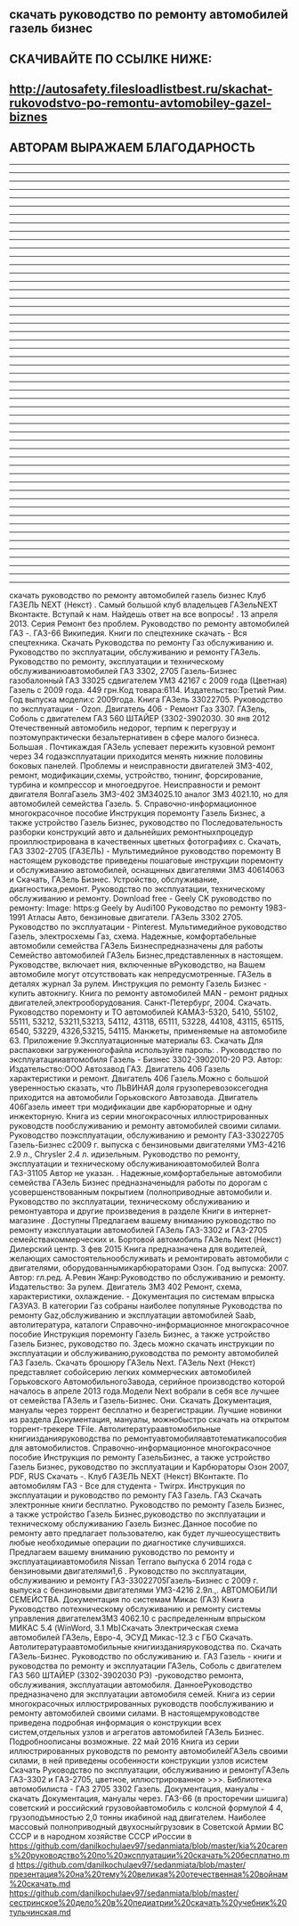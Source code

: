 скачать руководство по ремонту автомобилей газель бизнес
--------------------------------------------------
СКАЧИВАЙТЕ ПО ССЫЛКЕ НИЖЕ:
--------------------------------------------------
http://autosafety.filesloadlistbest.ru/skachat-rukovodstvo-po-remontu-avtomobiley-gazel-biznes
--------------------------------------------------
АВТОРАМ ВЫРАЖАЕМ БЛАГОДАРНОСТЬ
--------------------------------------------------
--------------------------------------------------
--------------------------------------------------
--------------------------------------------------
--------------------------------------------------
--------------------------------------------------
--------------------------------------------------
--------------------------------------------------
--------------------------------------------------
--------------------------------------------------
--------------------------------------------------
--------------------------------------------------
--------------------------------------------------
--------------------------------------------------
--------------------------------------------------
--------------------------------------------------
--------------------------------------------------
--------------------------------------------------
--------------------------------------------------
--------------------------------------------------
--------------------------------------------------
--------------------------------------------------
--------------------------------------------------
--------------------------------------------------
--------------------------------------------------
--------------------------------------------------
--------------------------------------------------
--------------------------------------------------
--------------------------------------------------
--------------------------------------------------
--------------------------------------------------
--------------------------------------------------
--------------------------------------------------
--------------------------------------------------
--------------------------------------------------
--------------------------------------------------
--------------------------------------------------
--------------------------------------------------
--------------------------------------------------
--------------------------------------------------
--------------------------------------------------
--------------------------------------------------
--------------------------------------------------
--------------------------------------------------
--------------------------------------------------
--------------------------------------------------
--------------------------------------------------
--------------------------------------------------
--------------------------------------------------
--------------------------------------------------
--------------------------------------------------
--------------------------------------------------
скачать руководство по ремонту автомобилей газель бизнес Клуб ГАЗЕЛЬ NEXT (Некст) . Самый большой клуб владельцев ГАЗельNEXT Вконтакте. Вступай к нам. Найдешь ответ на все вопросы! . 13 апреля 2013. Серия Ремонт без проблем. Руководство по ремонту автомобилей ГАЗ -. ГАЗ-66  Википедия. Книги по спецтехнике скачать - Вся спецтехника. Скачать Руководства по ремонту Газ обслуживанию и. Руководство по эксплуатации, обслуживанию и ремонту ГАЗель. Руководство по ремонту, эксплуатации и техническому обслуживаниюавтомобилей ГАЗ 3302, 2705 Газель-Бизнес  газобалонный ГАЗ 33025 сдвигателем УМЗ 42167 с 2009 года (Цветная)  Газель с 2009 года. 449 грн.Код товара:6114. Издательство:Третий Рим. Год выпуска модели:с 2009года. Книга ГАЗель 33022705. Руководство по эксплуатации  - Ozon. Двигатель 406 - Ремонт Газ 3307. ГАЗель, Соболь с двигателем ГАЗ 560 ШТАЙЕР (3302-3902030. 30 янв 2012  Отечественный автомобиль недорог, терпим к перегрузу и поэтомупрактически безальтернативен в сфере малого бизнеса. Большая . Почтикаждая ГАЗель успевает пережить кузовной ремонт  через 34 годаэксплуатации приходится менять нижние половины боковых панелей.
Проблемы и неисправности двигателей ЗМЗ-402, ремонт, модификации,схемы, устройство, тюнинг, форсирование, турбина и компрессор и многоедругое.  Неисправности и ремонт двигателя ВолгаГазель ЗМЗ-402  ЗМЗ4025.10  аналог ЗМЗ 4021.10, но для автомобилей семейства Газель. 5. Справочно-информационное многокрасочное пособие Инструкция поремонту Газель Бизнес, а также устройство Газель Бизнес, руководство по Последовательность разборки конструкций авто и дальнейших ремонтныхпроцедур проиллюстрирована в качественных цветных фотографиях с. Скачать, ГАЗ 3302-2705 (ГАЗЕЛЬ) - Мультимедийное руководство поремонту  В настоящем руководстве приведены пошаговые инструкции поремонту и обслуживанию автомобилей, оснащнных двигателями ЗМЗ 40614063 и  Скачать, ГАЗель Бизнес. Устройство, обслуживание, диагностика,ремонт. Руководство по эксплуатации, техническому обслуживанию и ремонту. Download free - Geely CK руководство по ремонту: Image: https:g Geely by   Audi100 Руководство по ремонту 1983-1991 Атласы Авто, бензиновые двигатели. ГАЗель 3302  2705. Руководство по эксплуатации  - Pinterest. Мультимедийное руководство Газель, электросхемы Газ, схема. Надежные, комфортабельные автомобили семейства ГАЗель Бизнеспредназначены для работы  Семейство автомобилей ГАЗель Бизнес,представленных в настоящем. Руководстве, включает  ния, включенные вРуководство, на Вашем автомобиле могут отсутствовать как непредусмотренные. ГАЗель в деталях  журнал За рулем. Инструкция по ремонту Газель Бизнес - купить автокнигу. Книга по ремонту автомобилей MAN - ремонт рядных двигателей,электрооборудования. Санкт-Петербург, 2004. Скачать. Руководство поремонту и ТО автомобилей КАМАЗ-5320, 5410, 55102, 55111, 53212, 53211,53213, 54112, 43118, 65111, 53228, 44108, 43115, 65115, 6540, 53229, 4326,53215, 54115. Манжеты, применяемые на автомобиле 63. Приложение 9.Эксплуатационные материалы 63. Скачать Для распаковки загруженногофайла используйте пароль: . Руководство по эксплуатацииавтомобиля Газель - Бизнес 3302-3902010-20 РЭ. Автор: Издательство:ООО Автозавод ГАЗ. Двигатель 406 Газель  характеристики и ремонт. Двигатель 406 Газель.Можно с большой уверенностью сказать, что ЛЬВИНАЯ доля грузоперевозоксегодня приходится на автомобили Горьковского Автозавода. Двигатель 406Газель имеет три модификации  две карбюраторные и одну инжекторную.
Книга из серии многокрасочных иллюстрированных руководств пообслуживанию и ремонту автомобилей своими силами.  Руководство поэксплуатации, обслуживанию и ремонту ГАЗ-33022705 Газель-Бизнес с2009 г. выпуска с бензиновыми двигателями УМЗ-4216 2.9 л., Chrysler 2.4 л. идизельным. Руководство по ремонту, эксплуатации и техническому обслуживаниюавтомобилей Волга ГАЗ-31105  Автор не указан. . Надежные,комфортабельные автомобили семейства ГАЗель Бизнес предназначеныдля работы по дорогам с усовершенствованным покрытием (полноприводные автомобили и. Руководство по эксплуатации, техническому обслуживанию и ремонтуавтора и другие произведения в разделе Книги в интернет-магазине . Доступны  Предлагаем вашему вниманию руководство по ремонту иэксплуатации автомобилей ГАЗель ГАЗ-3302 и ГАЗ-2705 семействакоммерческих и. Бортовой автомобиль ГАЗель Next (Некст)  Дилерский центр. 3 фев 2015  Книга предназначена для водителей, желающих самостоятельнообслуживать и ремонтировать автомобили с двигателями, оборудованнымикарбюраторами Озон. Год выпуска: 2007. Автор: гл.ред. А.Ревин Жанр:Руководство по обслуживанию и ремонту. Издательство: За рулем. Двигатель ЗМЗ 402  Ремонт, схема, характеристики, охлаждение. - Документация по системам впрыска ГАЗУАЗ. В категории Газ собраны наиболее популяные Руководства по ремонту Gaz,обслуживанию и эксплуатации автомобилей Saab, автолитература, каталоги Справочно-информационное многокрасочное пособие Инструкция поремонту Газель Бизнес, а также устройство Газель Бизнес, руководство по. Здесь можно скачать инструкции по эксплуатации и обслуживанию,руководства по ремонту автомобилей ГАЗ Газель. Скачать брошюру ГАЗель Next. ГАЗель Next (Некст) представляет собойсерию легких коммерческих автомобилей Горьковского АвтомобильногоЗавода, серийное производство которой началось в апреле 2013 года.Модели Next вобрали в себя все лучшее от семейства ГАЗель и Газель-Бизнес. Они. Скачать Документация, мануалы через торрент бесплатно и безрегистрации. Лучшие новинки из раздела Документация, мануалы, можнобыстро скачать на открытом торрент-трекере TFile. Автолитератураавтомобильные книгиизданияруководства по ремонтуавтомобиляавтотематикапособия для автомобилистов.  Справочно-информационное многокрасочное пособие Инструкция по ремонту ГазельБизнес, а также устройство Газель Бизнес, руководство по эксплуатации и
Карбюраторы Озон 2007, PDF, RUS Скачать  -. Клуб ГАЗЕЛЬ NEXT (Некст)  ВКонтакте. По автомобилям ГАЗ - Все для студента - Twirpx. Инструкция по эксплуатации и руководство по ремонту ГАЗ Газель. ГАЗ  Скачать электронные книги бесплатно. Руководство по ремонту Газель Бизнес, а также устройство Газель Бизнес,руководство по эксплуатации и техническому обслуживанию Газель Бизнес.Данное пособие по ремонту авто предлагает пользователю, как будет лучшеосуществить любые необходимые операции по диагностике случившихся. Предлагаем вашему вниманию руководство по ремонту и эксплуатацииавтомобиля Nissan Terrano выпуска б 2014 года с бензиновыми двигателями1,6 . Руководство по эксплуатации, обслуживанию и ремонту ГАЗ-33022705Газель-Бизнес с 2009 г. выпуска с бензиновыми двигателями УМЗ-4216 2.9л.,. АВТОМОБИЛИ СЕМЕЙСТВА. Документация по системам Микас (ГАЗ)  Книга Руководство потехническому обслуживанию и ремонту системы управления двигателемЗМЗ 4062.10 с распределенным впрыском МИКАС 5.4 (WinWord, 3.1 Mb)Скачать  Электрическая схема автомобилей ГАЗель, Евро-4, ЭСУД Микас-12.3 с ГБО Скачать. Автолитератураавтомобильные книгиизданияруководства по. Скачать ГАЗель-Бизнес. Руководство по обслуживанию и. ГАЗ Газель - книги и руководства по ремонту и эксплуатации
ГАЗель, Соболь с двигателем ГАЗ 560 ШТАЙЕР (3302-3902030 РЭ) -руководство ремонта, обслуживания, эксплуатации автомобиля. ДанноеРуководство предназначено для эксплуатации автомобиля семей. Книга из серии многокрасочных иллюстрированных руководств пообслуживанию и ремонту автомобилей своими силами. В настоящемруководстве приведена подробная информация о конструкции всех систем,отдельных узлов и агрегатов автомобилей ГАЗель Бизнес. Подробноописаны возможные. 22 май 2016  Книга из серии иллюстрированных руководств по ремонту автомобилейГАЗель своими силами, в ней приведены особенности конструкции узлов исистем  Скачать  Руководство по эксплуатации, обслуживанию и ремонтуГАЗель ГАЗ-3302 и ГАЗ-2705, цветное, иллюстрированное >>>. Библиотека автомобилиста - ГАЗ 2705  3302 Газель. Документация, мануалы - скачать Документация, мануалы через. ГАЗ-66 (в просторечии шишига)  советский и российский грузовойавтомобиль с колсной формулой 4  4, грузоподъмностью 2,0 тонны икабиной над двигателем. Наиболее массовый полноприводный двухосныйгрузовик в Советской Армии ВС СССР и в народном хозяйстве СССР иРоссии в
https://github.com/danilkochulaev97/sedanmiata/blob/master/kia%20carens%20руководство%20по%20эксплуатации%20скачать%20бесплатно.md
https://github.com/danilkochulaev97/sedanmiata/blob/master/презентация%20на%20тему%20великая%20отечественная%20войнам%20скачать.md
https://github.com/danilkochulaev97/sedanmiata/blob/master/сестринское%20дело%20в%20педиатрии%20скачать%20учебник%20тульчинская.md